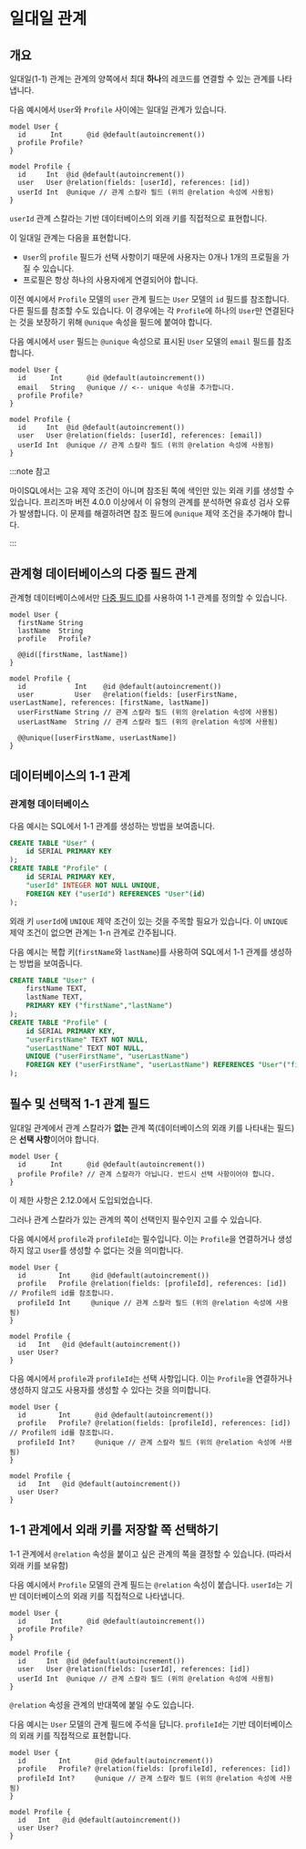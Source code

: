 # 일대일 관계

## 개요

일대일(1-1) 관계는 관계의 양쪽에서 최대 **하나**의 레코드를 연결할 수 있는 관계를 나타냅니다.

다음 예시에서 `User`와 `Profile` 사이에는 일대일 관계가 있습니다.

```prisma
model User {
  id      Int      @id @default(autoincrement())
  profile Profile?
}

model Profile {
  id     Int  @id @default(autoincrement())
  user   User @relation(fields: [userId], references: [id])
  userId Int  @unique // 관계 스칼라 필드 (위의 @relation 속성에 사용됨)
}
```

`userId` 관계 스칼라는 기반 데이터베이스의 외래 키를 직접적으로 표현합니다.

이 일대일 관계는 다음을 표현합니다.

- `User`의 `profile` 필드가 선택 사항이기 때문에 사용자는 0개나 1개의 프로필을 가질 수 있습니다.
- 프로필은 항상 하나의 사용자에게 연결되어야 합니다.

이전 예시에서 `Profile` 모델의 `user` 관계 필드는 `User` 모델의 `id` 필드를 참조합니다. 다른 필드를 참조할 수도 있습니다. 이 경우에는 각 `Profile`에 하나의 `User`만 연결된다는 것을 보장하기 위해 `@unique` 속성을 필드에 붙여야 합니다. 

다음 예시에서 `user` 필드는 `@unique` 속성으로 표시된 `User` 모델의 `email` 필드를 참조합니다.

```prisma
model User {
  id      Int      @id @default(autoincrement())
  email   String   @unique // <-- unique 속성을 추가합니다.
  profile Profile?
}

model Profile {
  id     Int  @id @default(autoincrement())
  user   User @relation(fields: [userId], references: [email])
  userId Int  @unique // 관계 스칼라 필드 (위의 @relation 속성에 사용됨)
}
```

:::note 참고

마이SQL에서는 고유 제약 조건이 아니며 참조된 쪽에 색인만 있는 외래 키를 생성할 수 있습니다. 프리즈마 버전 4.0.0 이상에서 이 유형의 관계를 분석하면 유효성 검사 오류가 발생합니다. 이 문제를 해결하려면 참조 필드에 `@unique` 제약 조건을 추가해야 합니다.

:::

## 관계형 데이터베이스의 다중 필드 관계

관계형 데이터베이스에서만 [다중 필드 ID](https://www.prisma.io/docs/reference/api-reference/prisma-schema-reference#id-1)를 사용하여 1-1 관계를 정의할 수 있습니다.

```prisma
model User {
  firstName String
  lastName  String
  profile   Profile?

  @@id([firstName, lastName])
}

model Profile {
  id            Int    @id @default(autoincrement())
  user          User   @relation(fields: [userFirstName, userLastName], references: [firstName, lastName])
  userFirstName String // 관계 스칼라 필드 (위의 @relation 속성에 사용됨)
  userLastName  String // 관계 스칼라 필드 (위의 @relation 속성에 사용됨)

  @@unique([userFirstName, userLastName])
}
```

## 데이터베이스의 1-1 관계

### 관계형 데이터베이스

다음 예시는 SQL에서 1-1 관계를 생성하는 방법을 보여줍니다.

```sql
CREATE TABLE "User" (
    id SERIAL PRIMARY KEY
);
CREATE TABLE "Profile" (
    id SERIAL PRIMARY KEY,
    "userId" INTEGER NOT NULL UNIQUE,
    FOREIGN KEY ("userId") REFERENCES "User"(id)
);
```

외래 키 `userId`에 `UNIQUE` 제약 조건이 있는 것을 주목할 필요가 있습니다. 이 `UNIQUE` 제약 조건이 없으면 관계는 1-n 관계로 간주됩니다.

다음 예시는 복합 키(`firstName`와 `lastName`)를 사용하여 SQL에서 1-1 관계를 생성하는 방법을 보여줍니다.

```sql
CREATE TABLE "User" (
    firstName TEXT,
    lastName TEXT,
    PRIMARY KEY ("firstName","lastName")
);
CREATE TABLE "Profile" (
    id SERIAL PRIMARY KEY,
    "userFirstName" TEXT NOT NULL,
    "userLastName" TEXT NOT NULL,
    UNIQUE ("userFirstName", "userLastName")
    FOREIGN KEY ("userFirstName", "userLastName") REFERENCES "User"("firstName", "lastName")
);
```

## 필수 및 선택적 1-1 관계 필드

일대일 관계에서 관계 스칼라가 **없는** 관계 쪽(데이터베이스의 외래 키를 나타내는 필드)은 **선택 사항**이어야 합니다.

```prisma
model User {
  id      Int      @id @default(autoincrement())
  profile Profile? // 관계 스칼라가 아닙니다. 반드시 선택 사항이어야 합니다.
}
```

이 제한 사항은 2.12.0에서 도입되었습니다.

그러나 관계 스칼라가 있는 관계의 쪽이 선택인지 필수인지 고를 수 있습니다. 

다음 예시에서 `profile`과 `profileId`는 필수입니다. 이는 `Profile`을 연결하거나 생성하지 않고 `User`를 생성할 수 없다는 것을 의미합니다.

```prisma
model User {
  id        Int     @id @default(autoincrement())
  profile   Profile @relation(fields: [profileId], references: [id]) // Profile의 id를 참조합니다.
  profileId Int     @unique // 관계 스칼라 필드 (위의 @relation 속성에 사용됨)
}

model Profile {
  id   Int   @id @default(autoincrement())
  user User?
}
```

다음 예시에서 `profile`과 `profileId`는 선택 사항입니다. 이는 `Profile`을 연결하거나 생성하지 않고도 사용자를 생성할 수 있다는 것을 의미합니다.

```prisma
model User {
  id        Int      @id @default(autoincrement())
  profile   Profile? @relation(fields: [profileId], references: [id]) // Profile의 id를 참조합니다.
  profileId Int?     @unique // 관계 스칼라 필드 (위의 @relation 속성에 사용됨)
}

model Profile {
  id   Int   @id @default(autoincrement())
  user User?
}
```

## 1-1 관계에서 외래 키를 저장할 쪽 선택하기

1-1 관계에서 `@relation` 속성을 붙이고 싶은 관계의 쪽을 결정할 수 있습니다. (따라서 외래 키를 보유함)

다음 예시에서 `Profile` 모델의 관계 필드는 `@relation` 속성이 붙습니다. `userId`는 기반 데이터베이스의 외래 키를 직접적으로 나타냅니다.

```prisma
model User {
  id      Int      @id @default(autoincrement())
  profile Profile?
}

model Profile {
  id     Int  @id @default(autoincrement())
  user   User @relation(fields: [userId], references: [id])
  userId Int  @unique // 관계 스칼라 필드 (위의 @relation 속성에 사용됨)
}
```

`@relation` 속성을 관계의 반대쪽에 붙일 수도 있습니다.

다음 예시는 `User` 모델의 관계 필드에 주석을 답니다. `profileId`는 기반 데이터베이스의 외래 키를 직접적으로 표현합니다.

```prisma
model User {
  id        Int      @id @default(autoincrement())
  profile   Profile? @relation(fields: [profileId], references: [id])
  profileId Int?     @unique // 관계 스칼라 필드 (위의 @relation 속성에 사용됨)
}

model Profile {
  id   Int   @id @default(autoincrement())
  user User?
}
```

